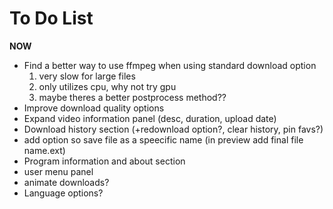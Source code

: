 # To Do List

**NOW**

- Find a better way to use ffmpeg when using standard download option
    1. very slow for large files
    2. only utilizes cpu, why not try gpu
    3. maybe theres a better postprocess method??
- Improve download quality options
- Expand video information panel (desc, duration, upload date)
- Download history section (+redownload option?, clear history, pin favs?)
- add option so save file as a speecific name (in preview add final file name.ext)
- Program information and about section
- user menu panel
- animate downloads?
- Language options?
